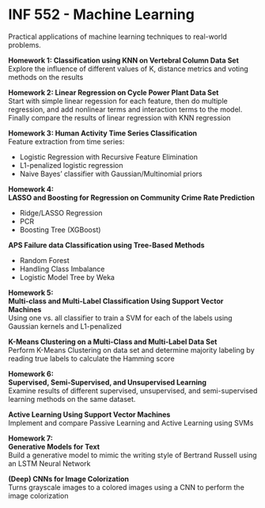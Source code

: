 # INF 552 - Machine Learning
Practical applications of machine learning techniques to real-world problems.

<b>Homework 1: Classification using KNN on Vertebral Column Data Set </b> <br/>
Explore the influence of different values of K, distance metrics and voting methods on the results


<b>Homework 2: Linear Regression on Cycle Power Plant Data Set </b><br/>
Start with simple linear regession for each feature, then do multiple regression, and add nonlinear terms and interaction terms to the model. Finally compare the results of linear regression with KNN regression

<b> Homework 3: Human Activity Time Series Classification </b><br/>
Feature extraction from time series:
- Logistic Regression with Recursive Feature Elimination
- L1-penalized logistic regression
- Naive Bayes’ classifier with Gaussian/Multinomial priors

<b> Homework 4: <br/>
  LASSO and Boosting for Regression on Community Crime Rate Prediction </b>
  - Ridge/LASSO Regression
  - PCR
  - Boosting Tree (XGBoost)
  
  <b> APS Failure data Classification using Tree-Based Methods </b> <br/>
  - Random Forest
  - Handling Class Imbalance
  - Logistic Model Tree by Weka
  
<b> Homework 5: <br/>
  Multi-class and Multi-Label Classification Using Support Vector Machines </b> <br/>
  Using one vs. all classifier to train a SVM for each of the labels using Gaussian kernels and L1-penalized
  
  <b> K-Means Clustering on a Multi-Class and Multi-Label Data Set </b> <br/>
  Perform K-Means Clustering on data set and determine majority labeling by reading true labels to calculate the Hamming score
  
  <b> Homework 6: <br/>
  Supervised, Semi-Supervised, and Unsupervised Learning </b> <br/>
 Examine results of different supervised, unsupervised, and semi-supervised learning methods on the same dataset.
  
  <b> Active Learning Using Support Vector Machines </b> <br/>
  Implement and compare Passive Learning and Active Learning using SVMs
  
  <b> Homework 7: <br/>
 Generative Models for Text </b> <br/>
 Build a generative model to mimic the writing style of Bertrand Russell using an LSTM Neural Network
 
  <b> (Deep) CNNs for Image Colorization </b> <br/>
Turns grayscale images to a colored images using a CNN to perform the image colorization 
